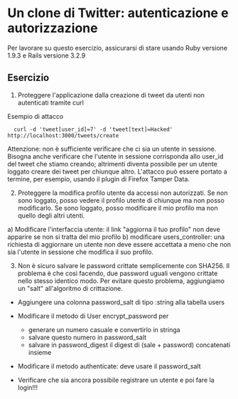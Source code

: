 
# Un clone di Twitter: autenticazione e autorizzazione

Per lavorare su questo esercizio, assicurarsi di stare usando Ruby versione 1.9.3 e Rails versione 3.2.9

## Esercizio

1. Proteggere l'applicazione dalla creazione di tweet da utenti non autenticati tramite curl 

  Esempio di attacco

      curl -d 'tweet[user_id]=7' -d 'tweet[text]=Hacked' http://localhost:3000/tweets/create
    
  Attenzione: non è sufficiente verificare che ci sia un utente in sessione.  Bisogna anche verificare che l'utente in sessione corrisponda allo user_id del tweet che stiamo creando; altrimenti diventa possibile per un utente loggato creare dei tweet per chiunque altro.  L'attacco può essere portato a termine, per esempio, usando il plugin di Firefox Tamper Data.
    
2. Proteggere la modifica profilo utente da accessi non autorizzati.  Se non sono loggato, posso vedere il profilo utente di chiunque ma non posso modificarlo.  Se sono loggato, posso modificare il mio profilo ma non quello degli altri utenti.

  a) Modificare l'interfaccia utente: il link "aggiorna il tuo profilo" non deve apparire se non si tratta del mio profilo
  b) modificare users_controller: una richiesta di aggiornare un utente non deve essere accettata a meno che non sia l'utente in sessione che modifica il suo profilo.

3. Non è sicuro salvare le password crittate semplicemente con SHA256. Il problema è che così facendo, due password uguali vengono crittate nello stesso identico modo.  Per evitare questo problema, aggiungiamo un "salt" all'algoritmo di crittazione.

  - Aggiungere una colonna password_salt di tipo :string alla tabella users
  
  - Modificare il metodo di User encrypt_password per 
      - generare un numero casuale e convertirlo in stringa
      - salvare questo numero in password_salt
      - salvare in password_digest il digest di (sale + password) concatenati insieme
    
  - Modificare il metodo authenticate: deve usare il password_salt
  - Verificare che sia ancora possibile registrare un utente e poi fare la login!!!
